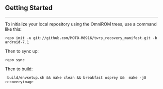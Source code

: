 ## Getting Started ##
---------------

To initialize your local repository using the OmniROM trees, use a command like this:

    repo init -u git://github.com/MOTO-M8916/twrp_recovery_manifest.git -b android-7.1

Then to sync up:

    repo sync

Then to build:

     build/envsetup.sh && make clean && breakfast osprey &&  make -j8 recoveryimage


